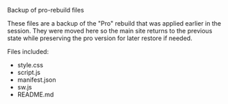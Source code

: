 Backup of pro-rebuild files

These files are a backup of the "Pro" rebuild that was applied earlier in the session. They were moved here so the main site returns to the previous state while preserving the pro version for later restore if needed.

Files included:
- style.css
- script.js
- manifest.json
- sw.js
- README.md
